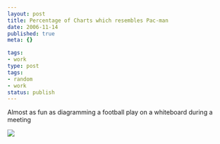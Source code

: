 ```yaml
---
layout: post
title: Percentage of Charts which resembles Pac-man
date: 2006-11-14
published: true
meta: {}

tags:
- work
type: post
tags:
- random
- work
status: publish
---
```



Almost as fun as diagramming a football play on a whiteboard during a meeting



[![](http://blog.andyeick.com/content/binary/WindowsLiveWriter/Almostasfunasdiagramingafootballplayonaw_F674/pacmanchart_thumb4.png)](http://blog.andyeick.com/content/binary/WindowsLiveWriter/Almostasfunasdiagramingafootballplayonaw_F674/pacmanchart6.png)

